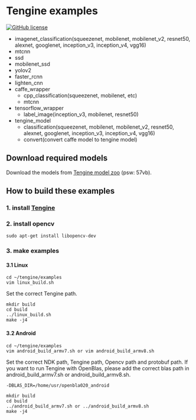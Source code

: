 # Tengine examples

[![GitHub license](http://OAID.github.io/pics/apache_2.0.svg)](./LICENSE)

- imagenet_classification(squeezenet, mobilenet, mobilenet_v2, resnet50, alexnet, googlenet, inception_v3, inception_v4, vgg16)
- mtcnn
- ssd
- mobilenet_ssd
- yolov2
- faster_rcnn
- lighten_cnn
- caffe_wrapper
  - cpp_classification(squeezenet, mobilenet, etc)
  - mtcnn
- tensorflow_wrapper
  - label_image(inception_v3, mobilenet, resnet50)
- tengine_model
  - classification(squeezenet, mobilenet, mobilenet_v2, resnet50, alexnet, googlenet, inception_v3, inception_v4, vgg16)
  - convert(convert caffe model to tengine model)


## Download required models
Download the models from [Tengine model zoo](https://pan.baidu.com/s/1LXZ8vOdyOo50IXS0CUPp8g) (psw: 57vb).


## How to build these examples
### 1. install [Tengine](https://github.com/OAID/Tengine)
### 2. install opencv

```
sudo apt-get install libopencv-dev
```

### 3. make examples
#### 3.1 Linux
```
cd ~/tengine/examples
vim linux_build.sh
```
Set the correct Tengine path.
```
mkdir build
cd build
../linux_build.sh
make -j4 
```
#### 3.2 Android
```
cd ~/tengine/examples
vim android_build_armv7.sh or vim android_build_armv8.sh
```
Set the correct NDK path, Tengine path, Opencv path and protobuf path. If you want to run Tengine with OpenBlas, please add the correct blas path in android_build_armv7.sh or android_build_armv8.sh.
```
-DBLAS_DIR=/home/usr/openbla020_android
```

```
mkdir build
cd build
../android_build_armv7.sh or ../android_build_armv8.sh
make -j4
```


